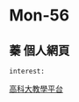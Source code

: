 # Mon-56
## 蓁 個人網頁

```
interest:
```

[高科大教學平台](https://elearning.nkust.edu.tw/moocs/#/learning/10110319)
